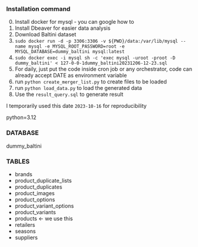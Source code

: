 ### Installation command
0. Install docker for mysql - you can google how to
0. Install Dbeaver for easier data analysis
0. Download Baltini dataset
1. `sudo docker run -d -p 3306:3306 -v ${PWD}/data:/var/lib/mysql --name mysql -e MYSQL_ROOT_PASSWORD=root -e MYSQL_DATABASE=dummy_baltini mysql:latest`
2. `sudo docker exec -i mysql sh -c 'exec mysql -uroot -proot -D dummy_baltini' < 127-0-0-1dummy_baltini20231206-12-23.sql`
3. For daily, just put the code inside cron job or any orchestrator, code can already accept DATE as environment variable
4. run `python create_merger_list.py` to create files to be loaded
5. run `python load_data.py` to load the generated data
6. Use the `result_query.sql` to generate result

I temporarily used this date `2023-10-16` for reproducibility

python=3.12

### DATABASE
dummy_baltini

### TABLES
- brands
- product_duplicate_lists
- product_duplicates
- product_images
- product_options
- product_variant_options
- product_variants
- products <- we use this
- retailers
- seasons
- suppliers
